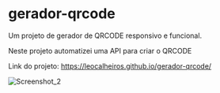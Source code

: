 # gerador-qrcode
Um projeto de gerador de QRCODE responsivo e funcional.

Neste projeto automatizei uma API para criar o QRCODE

Link do projeto: https://leocalheiros.github.io/gerador-qrcode/


![Screenshot_2](https://user-images.githubusercontent.com/123272507/230987061-b5e164e9-dd14-4b3d-aead-61f334221dff.png)
